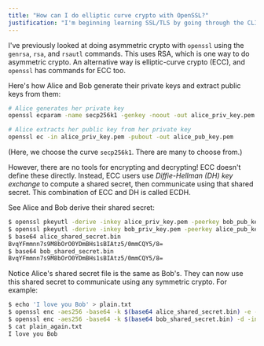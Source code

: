 ```yaml
---
title: "How can I do elliptic curve crypto with OpenSSL?"
justification: "I'm beginning learning SSL/TLS by going through the CLI commands"
---
```


I've previously looked at doing asymmetric crypto with `openssl` using the `genrsa`, `rsa`, and `rsautl` commands. This uses RSA, which is one way to do asymmetric crypto. An alternative way is elliptic-curve crypto (ECC), and `openssl` has commands for ECC too.

Here's how Alice and Bob generate their private keys and extract public keys from them:

```bash
# Alice generates her private key
openssl ecparam -name secp256k1 -genkey -noout -out alice_priv_key.pem

# Alice extracts her public key from her private key
openssl ec -in alice_priv_key.pem -pubout -out alice_pub_key.pem
```

(Here, we choose the curve `secp256k1`. There are many to choose from.)

However, there are no tools for encrypting and decrypting! ECC doesn't define these directly. Instead, ECC users use _Diffie-Hellman (DH) key exchange_ to compute a shared secret, then communicate using that shared secret. This combination of ECC and DH is called ECDH.

See Alice and Bob derive their shared secret:

```bash
$ openssl pkeyutl -derive -inkey alice_priv_key.pem -peerkey bob_pub_key.pem -out alice_shared_secret.bin
$ openssl pkeyutl -derive -inkey bob_priv_key.pem -peerkey alice_pub_key.pem -out bob_shared_secret.bin
$ base64 alice_shared_secret.bin
BvqYFmmnn7s9M8bOrO0YDmBHs1sBIAtz5/0mmCQY5/8=
$ base64 bob_shared_secret.bin
BvqYFmmnn7s9M8bOrO0YDmBHs1sBIAtz5/0mmCQY5/8=
```

Notice Alice's shared secret file is the same as Bob's. They can now use this shared secret to communicate using any symmetric crypto. For example:

```bash
$ echo 'I love you Bob' > plain.txt
$ openssl enc -aes256 -base64 -k $(base64 alice_shared_secret.bin) -e -in plain.txt -out cipher.txt
$ openssl enc -aes256 -base64 -k $(base64 bob_shared_secret.bin) -d -in cipher.txt -out plain_again.txt
$ cat plain_again.txt
I love you Bob
```
